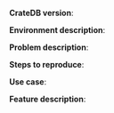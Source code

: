 <!-- If reporting a bug: -->

**CrateDB version**:


**Environment description**:

<!-- 

 - JVM version: java -version 
 - Kernel: uname -a
 - Distribution: cat /etc/os-release
 - Docker: docker \-\-version
 - Number of nodes; Please mention special master/data/client node configuration

-->

**Problem description**:

<!-- 
Please include relevant logs and error messages or stacktraces if possible.
If there are memory issues please provide the garbage collection log file if
possible.

-->

**Steps to reproduce**:

<!-- please include table schema & some sample records if possible -->




<!-- If requesting a feature, please describe your use case or problem you're trying to solve -->

**Use case**:

**Feature description**:
